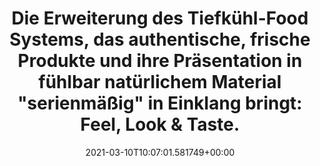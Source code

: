 ---
date: '2021-03-10T10:07:01.581749+00:00'
found_at: '2014-12-02'
found_url: http://www.salomon-online.com/de/produktgruppen/servEasy-mediterranean.php
title: 'Die Erweiterung des Tiefkühl-Food Systems, das authentische, frische Produkte
  und ihre Präsentation in fühlbar natürlichem Material "serienmäßig" in Einklang
  bringt: Feel, Look & Taste.'
---